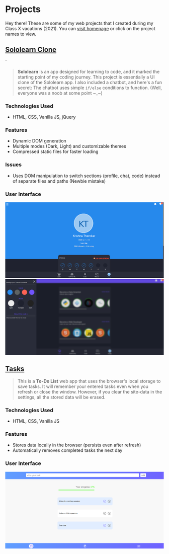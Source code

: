 # Projects

Hey there! These are some of my web projects that I created during my Class X vacations (2021). You can [visit homepage](https://krishnatherokar.github.io/projects/) or click on the project names to view.

## [Sololearn Clone](https://krishnatherokar.github.io/projects/sololearn.html)
`
> **Sololearn** is an app designed for learning to code, and it marked the starting point of my coding journey. This project is essentially a UI clone of the Sololearn app. I also included a chatbot, and here's a fun secret: The chatbot uses simple `if/else` conditions to function. (Well, everyone was a noob at some point ~_~)

### Technologies Used
- HTML, CSS, Vanilla JS, jQuery

### Features
- Dynamic DOM generation
- Multiple modes (Dark, Light) and customizable themes
- Compressed static files for faster loading

### Issues
- Uses DOM manipulation to switch sections (profile, chat, code) instead of separate files and paths (Newbie mistake)

### User Interface
![](assets\profilepage.png)
![](assets\sidebar.png)


## [Tasks](https://krishnatherokar.github.io/projects/tasks.html)


> This is a **To-Do List** web app that uses the browser's local storage to save tasks. It will remember your entered tasks even when you refresh or close the window. However, if you clear the site-data in the settings, all the stored data will be erased.

### Technologies Used
- HTML, CSS, Vanilla JS

### Features
- Stores data locally in the browser (persists even after refresh)
- Automatically removes completed tasks the next day

### User Interface
![](assets\tasks.png)